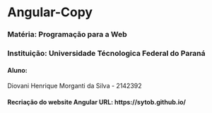 <h1>Angular-Copy</h1>

<h3>Matéria: Programação para a Web</h3>
<h3>Instituição: Universidade Técnologica Federal do Paraná</h3>


<h4>Aluno: </h4>

Diovani Henrique Morganti da Silva - 2142392</span>

<h4> Recriação do website Angular URL: https://sytob.github.io/</h4> 

